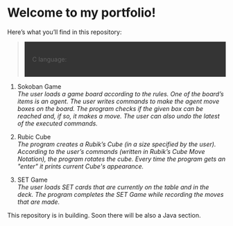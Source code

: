 # Welcome to my portfolio!
Here’s what you’ll find in this repository:

<blockquote>
    <div style="display: flex; align-items: center; background-color:rgb(52, 52, 52); padding: 10px;">
    <p style= "padding: 8px;">C language:</p>
    </div>
</blockquote>

1. Sokoban Game 
      <span style="font-style: italic; margin: 15px"><br>The user loads a game board according to the rules. One of the board’s items is an agent.
The user writes commands to make the agent move boxes on the board. The program checks if the given box can be reached and, if so, it makes a move.
The user can also undo the latest of the executed commands.</span>

2. Rubic Cube
    <span style="font-style: italic; margin: 15px"><br>The program creates a Rubik’s Cube (in a size specified by the user).
According to the user’s commands (written in Rubik’s Cube Move Notation), the program rotates the cube.
Every time the program gets an "enter" it prints current Cube's appearance.</span>
    
3. SET Game
   <span style="font-style: italic; margin: 15px"><br>The user loads SET cards that are currently on the table and in the deck.
The program completes the SET Game while recording the moves that are made.</span>


This repository is in building. Soon there will be also a Java section.
